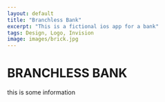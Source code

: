 ```yaml
---
layout: default
title: "Branchless Bank"
excerpt: "This is a fictional ios app for a bank"
tags: Design, Logo, Invision
image: images/brick.jpg
---
```


<h1>BRANCHLESS BANK</h1>
<p>this is some information</p>
